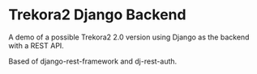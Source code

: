 # Trekora2 Django Backend
A demo of a possible Trekora2 2.0 version using Django as the backend with a REST API.

Based of django-rest-framework and dj-rest-auth.